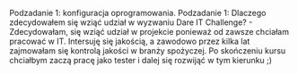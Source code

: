 Podzadanie 1: konfiguracja oprogramowania.
Podzadanie 1: Dlaczego zdecydowałem się wziąć udział w wyzwaniu Dare IT Challenge? - Zdecydowałam, się wziąć udział w projekcie ponieważ od zawsze chciałam pracować w IT. Intersuję się jakością, a zawodowo przez kilka lat zajmowałam się kontrolą jakości w branży spożyczej. Po skończeniu kursu chciałbym zaczą pracę jako tester i dalej się rozwijąć w tym kierunku ;)
